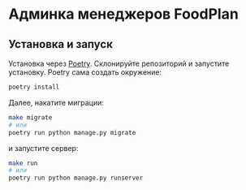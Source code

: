 # Админка менеджеров FoodPlan

## Установка и запуск
Установка через [Poetry](https://python-poetry.org). Склонируйте репозиторий и запустите установку. Poetry сама создать окружение:

```sh
poetry install
```

Далее, накатите миграции:

```sh
make migrate
# или
poetry run python manage.py migrate
```

и запустите сервер:

```sh
make run
# или
poetry run python manage.py runserver
```
